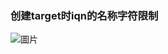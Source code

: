 ### 创建target时iqn的名称字符限制
![圖片](https://user-images.githubusercontent.com/28209685/135371420-bca36f30-2bae-41ae-bd7f-724abb0ccdb4.png)
